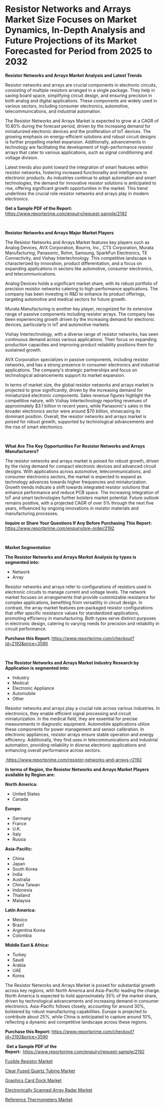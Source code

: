 <p><h1>Resistor Networks and Arrays Market Size Focuses on Market Dynamics, In-Depth Analysis and Future Projections of its Market Forecasted for Period from 2025 to 2032</h1></p><p><strong>Resistor Networks and Arrays Market Analysis and Latest Trends</strong></p>
<p><p>Resistor networks and arrays are crucial components in electronic circuits, consisting of multiple resistors arranged in a single package. They help in saving board space, simplifying circuit design, and ensuring precision in both analog and digital applications. These components are widely used in various sectors, including consumer electronics, automotive, telecommunications, and industrial automation.</p><p>The Resistor Networks and Arrays Market is expected to grow at a CAGR of 10.80% during the forecast period, driven by the increasing demand for miniaturized electronic devices and the proliferation of IoT devices. The growing emphasis on energy-efficient solutions and robust circuit designs is further propelling market expansion. Additionally, advancements in technology are facilitating the development of high-performance resistor arrays that cater to various applications, such as signal conditioning and voltage division. </p><p>Latest trends also point toward the integration of smart features within resistor networks, fostering increased functionality and intelligence in electronic products. As industries continue to adopt automation and smart technologies, the demand for innovative resistor solutions is anticipated to rise, offering significant growth opportunities in the market. This trend underlines the crucial role resistor networks and arrays play in modern electronics.</p></p>
<p><strong>Get a Sample PDF of the Report:&nbsp;</strong> <a href="https://www.reportprime.com/enquiry/request-sample/2192?utm_campaign=1140&utm_medium=2&utm_source=Github&utm_content=ia&utm_term=18032025&utm_id=resistor-networks-and-arrays">https://www.reportprime.com/enquiry/request-sample/2192</a></p>
<p>&nbsp;</p>
<p><strong>Resistor Networks and Arrays Major Market Players</strong></p>
<p><p>The Resistor Networks and Arrays Market features key players such as Analog Devices, AVX Corporation, Bourns, Inc., CTS Corporation, Murata Manufacturing, Panasonic, Rohm, Samsung, SparkFun Electronics, TE Connectivity, and Vishay Intertechnology. This competitive landscape is characterized by innovation, product differentiation, and a focus on expanding applications in sectors like automotive, consumer electronics, and telecommunications.</p><p>Analog Devices holds a significant market share, with its robust portfolio of precision resistor networks catering to high-performance applications. The company has been investing in R&D to enhance its product offerings, targeting automotive and medical sectors for future growth.</p><p>Murata Manufacturing is another key player, recognized for its extensive range of passive components including resistor arrays. The company has been experiencing growth driven by the increasing demand for electronic devices, particularly in IoT and automotive markets.</p><p>Vishay Intertechnology, with a diverse range of resistor networks, has seen continuous demand across various applications. Their focus on expanding production capacities and improving product reliability positions them for sustained growth.</p><p>AVX Corporation specializes in passive components, including resistor networks, and has a strong presence in consumer electronics and industrial applications. The company's strategic partnerships and focus on technological advancements support its market expansion.</p><p>In terms of market size, the global resistor networks and arrays market is projected to grow significantly, driven by the increasing demand for miniaturized electronic components. Sales revenue figures highlight the competitive nature, with Vishay Intertechnology reporting revenues of approximately $3.1 billion in recent years, while Panasonic's sales in the broader electronics sector were around $70 billion, showcasing its dominant position. Overall, the resistor networks and arrays market is poised for robust growth, supported by technological advancements and the rise of smart electronics.</p></p>
<p>&nbsp;</p>
<p><strong>What Are The Key Opportunities For Resistor Networks and Arrays Manufacturers?</strong></p>
<p><p>The resistor networks and arrays market is poised for robust growth, driven by the rising demand for compact electronic devices and advanced circuit designs. With applications across automotive, telecommunications, and consumer electronics sectors, the market is expected to expand as technology advances towards higher frequencies and miniaturization. Growth trends indicate a shift towards integrated resistor solutions that enhance performance and reduce PCB space. The increasing integration of IoT and smart technologies further bolsters market potential. Future outlook remains positive, with a projected CAGR of over 5% through the next five years, influenced by ongoing innovations in resistor materials and manufacturing processes.</p></p>
<p><strong>Inquire or Share Your Questions If Any Before Purchasing This Report:</strong> <a href="https://www.reportprime.com/enquiry/pre-order/2192?utm_campaign=1140&utm_medium=2&utm_source=Github&utm_content=ia&utm_term=18032025&utm_id=resistor-networks-and-arrays">https://www.reportprime.com/enquiry/pre-order/2192</a></p>
<p>&nbsp;</p>
<p><strong>Market Segmentation</strong></p>
<p><strong>The Resistor Networks and Arrays Market Analysis by types is segmented into:</strong></p>
<p><ul><li>Network</li><li>Array</li></ul></p>
<p><p>Resistor networks and arrays refer to configurations of resistors used in electronic circuits to manage current and voltage levels. The network market focuses on arrangements that provide customizable resistance for complex applications, benefiting from versatility in circuit design. In contrast, the array market features pre-packaged resistor configurations that offer specific resistance values for standardized applications, promoting efficiency in manufacturing. Both types serve distinct purposes in electronic design, catering to varying needs for precision and reliability in circuit performance.</p></p>
<p><strong>Purchase this Report:&nbsp;</strong><a href="https://www.reportprime.com/checkout?id=2192&price=3590&utm_campaign=1140&utm_medium=2&utm_source=Github&utm_content=ia&utm_term=18032025&utm_id=resistor-networks-and-arrays">https://www.reportprime.com/checkout?id=2192&price=3590</a></p>
<p>&nbsp;</p>
<p><strong>The Resistor Networks and Arrays Market Industry Research by Application is segmented into:</strong></p>
<p><ul><li>Industry</li><li>Medical</li><li>Electronic Appliance</li><li>Automobile</li><li>Other</li></ul></p>
<p><p>Resistor networks and arrays play a crucial role across various industries. In electronics, they enable efficient signal processing and circuit miniaturization. In the medical field, they are essential for precise measurements in diagnostic equipment. Automobile applications utilize these components for power management and sensor calibration. In electronic appliances, resistor arrays ensure stable operation and energy efficiency. Additionally, they find uses in telecommunications and industrial automation, providing reliability in diverse electronic applications and enhancing overall performance across sectors.</p></p>
<p><a href="https://www.reportprime.com/resistor-networks-and-arrays-r2192?utm_campaign=1140&utm_medium=2&utm_source=Github&utm_content=ia&utm_term=18032025&utm_id=resistor-networks-and-arrays">&nbsp;https://www.reportprime.com/resistor-networks-and-arrays-r2192</a></p>
<p><strong>In terms of Region, the Resistor Networks and Arrays Market Players available by Region are:</strong></p>
<p>
    <p> <strong> North America: </strong>
        <ul>
            <li>United States</li>
            <li>Canada</li>
        </ul>
        </p> 
    <p> <strong> Europe: </strong>
        <ul>
            <li>Germany</li>
            <li>France</li>
            <li>U.K.</li>
            <li>Italy</li>
            <li>Russia</li>
        </ul>
        </p> 
    <p> <strong> Asia-Pacific: </strong>
        <ul>
            <li>China</li>
            <li>Japan</li>
            <li>South Korea</li>
            <li>India</li>
            <li>Australia</li>
            <li>China Taiwan</li>
            <li>Indonesia</li>
            <li>Thailand</li>
            <li>Malaysia</li>
        </ul>
        </p> 
    <p> <strong> Latin America: </strong>
        <ul>
            <li>Mexico</li>
            <li>Brazil</li>
            <li>Argentina Korea</li>
            <li>Colombia</li>
        </ul>
        </p> 
    <p> <strong> Middle East & Africa: </strong>
        <ul>
            <li>Turkey</li>
            <li>Saudi</li>
            <li>Arabia</li>
            <li>UAE</li>
            <li>Korea</li>
        </ul>
    </p>
    </p>
<p><p>The Resistor Networks and Arrays Market is poised for substantial growth across key regions, with North America and Asia-Pacific leading the charge. North America is expected to hold approximately 35% of the market share, driven by technological advancements and increasing demand in consumer electronics. Asia-Pacific follows closely, accounting for around 30%, bolstered by robust manufacturing capabilities. Europe is projected to contribute about 25%, while China is anticipated to capture around 10%, reflecting a dynamic and competitive landscape across these regions.</p></p>
<p><strong>Purchase this Report: </strong><a href="https://www.reportprime.com/checkout?id=2192&price=3590&utm_campaign=1140&utm_medium=2&utm_source=Github&utm_content=ia&utm_term=18032025&utm_id=resistor-networks-and-arrays">https://www.reportprime.com/checkout?id=2192&price=3590</a></p>
<p>&nbsp;<strong>Get a Sample PDF of the Report:&nbsp;&nbsp;</strong><a href="https://www.reportprime.com/enquiry/request-sample/2192?utm_campaign=1140&utm_medium=2&utm_source=Github&utm_content=ia&utm_term=18032025&utm_id=resistor-networks-and-arrays">https://www.reportprime.com/enquiry/request-sample/2192</a></p>
<p><strong></strong></p>
<p><p><a href="https://github.com/denbelnmer50/Market-Research-Report-List-1/blob/main/fusible-resistor-market.md?utm_campaign=1140&utm_medium=2&utm_source=Github&utm_content=ia&utm_term=18032025&utm_id=resistor-networks-and-arrays">Fusible Resistor Market</a></p><p><a href="https://github.com/dibesnayee/Market-Research-Report-List-1/blob/main/clear-fused-quartz-tubing-market.md?utm_campaign=1140&utm_medium=2&utm_source=Github&utm_content=ia&utm_term=18032025&utm_id=resistor-networks-and-arrays">Clear Fused Quartz Tubing Market</a></p><p><a href="https://github.com/krulicfidura/Market-Research-Report-List-1/blob/main/graphics-card-dock-market.md?utm_campaign=1140&utm_medium=2&utm_source=Github&utm_content=ia&utm_term=18032025&utm_id=resistor-networks-and-arrays">Graphics Card Dock Market</a></p><p><a href="https://github.com/vassihucz/Market-Research-Report-List-1/blob/main/electronically-scanned-array-radar-market.md?utm_campaign=1140&utm_medium=2&utm_source=Github&utm_content=ia&utm_term=18032025&utm_id=resistor-networks-and-arrays">Electronically Scanned Array Radar Market</a></p><p><a href="https://github.com/rreynagjysma65/Market-Research-Report-List-1/blob/main/reference-thermometers-market.md?utm_campaign=1140&utm_medium=2&utm_source=Github&utm_content=ia&utm_term=18032025&utm_id=resistor-networks-and-arrays">Reference Thermometers Market</a></p></p>